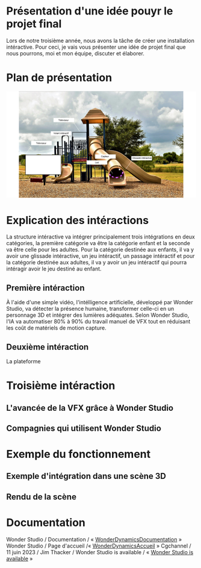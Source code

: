 # Présentation d'une idée pouyr le projet final

Lors de notre troisième année, nous avons la tâche de créer une installation intéractive. Pour ceci, je vais vous présenter une idée de projet final que nous pourrons, moi et mon équipe, discuter et élaborer.

# Plan de présentation 
![plan_interactif](assets/plan_interactif.png)

# Explication des intéractions
La structure intéractive va intégrer principalement trois intégrations en deux catégories, la première catégorie va être la catégorie enfant et la seconde va être celle pour les adultes. Pour la catégorie destinée aux enfants, il va y avoir une glissade intéractive, un jeu intéractif, un passage intéractif et pour la catégorie destinée aux adultes, il va y avoir un jeu intéractif qui pourra intéragir avoir le jeu destiné au enfant.

## Première intéraction
À l'aide d'une simple vidéo, l'intélligence artificielle, développé par Wonder Studio, va détecter la présence humaine, transformer celle-ci en un personnage 3D et intégrer des lumières adéquates. Selon Wonder Studio, l'IA va automatiser 80% à 90% du travail manuel de VFX tout en réduisant les coût de matériels de motion capture. 

## Deuxième intéraction
La plateforme 

# Troisième intéraction

## L'avancée de la VFX grâce à Wonder Studio

## Compagnies qui utilisent Wonder Studio

# Exemple du fonctionnement

## Exemple d'intégration dans une scène 3D

## Rendu de la scène

# Documentation

Wonder Studio / Documentation / « [WonderDynamicsDocumentation](https://help.wonderdynamics.com/intro-to-wonder-studio/introduction) »
Wonder Studio / Page d'accueil /« [WonderDynamicsAccueil](https://wonderdynamics.com/) »
Cgchannel / 11 juin 2023 / Jim Thacker / Wonder Studio is available / « [Wonder Studio is available](https://www.cgchannel.com/2023/07/wonder-studio-is-now-available/) »
